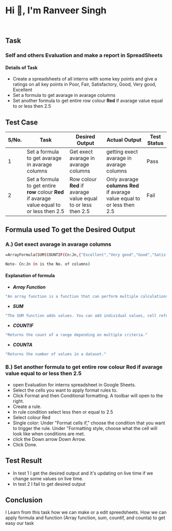 # Hi 👋, I'm Ranveer Singh
<br>

## Task
### Self and others Evaluation and make a report in SpreadSheets
#### Details of Task 
- Create a spreadsheets of all interns with some key points and give a ratings on all key points in Poor, Fair, Satisfactory, Good, Very good, Excellent
- Set a formula to get avarage in avarage columns
- Set another formula to get entire row  colour **Red** if avarage value equal to or less then 2.5

## Test Case
|S/No.| Task | Desired Output | Actual Output  | Test Status |
|-----|------|----------------|----------------|-------------|
|1| Set a formula to get avarage in avarage columns | Get exect avarage in avarage columns | getting exect avarage in avarage columns | Pass |
|2| Set a formula to get entire **row**  colour **Red** if avarage value equal to or less then 2.5 | Row  colour **Red** if avarage value equal to or less then 2.5 | Only avarage **columns Red** if avarage value equal to or less then 2.5 | Fail |

## Formula used To get the Desired Output
### A.) Get exect avarage in avarage columns
```sh
=ArrayFormula(SUM(COUNTIF(Cn:Jn,{"Excellent","Very good","Good","Satisfactory","Fair","Poor"})*{5,4,3,2,1,0}))/COUNTA(Cn:Jn)
```
```sh
Note- Cn:Jn (n is the No. of columns)
```
#### Explanation of formula 
- **_Array Function_**
```sh
"An array function is a function that can perform multiple calculations on one or more items in an array."
```
- **_SUM_**
```sh
"The SUM function adds values. You can add individual values, cell references or ranges or a mix of all three. For example: =SUM(A2:A10) Adds the values in cells A2:10."
```
- **_COUNTIF_**
```sh
"Returns the count of a range depending on multiple criteria."
```
- **_COUNTA_**
```sh
"Returns the number of values in a dataset."
```
### B.) Set another formula to get entire row  colour **Red** if avarage value equal to or less then 2.5

- open Evaluation for interns spreadsheet in Google Sheets.
- Select the cells you want to apply format rules to.
- Click Format and then Conditional formatting. A toolbar will open to the right.
- Create a rule.
- In rule condition select less then or equal to 2.5
- Select colour Red
- Single color: Under "Format cells if," choose the condition that you want to trigger the rule. Under "Formatting style, choose what the cell will look like when conditions are met.
- click the Down arrow Down Arrow.
- Click Done.

## Test Result

- In test 1 I get the desired output and it's updating on live time if we change some values on live time.
- In test 2 I fail to get desired output 
## Conclusion
I Learn from this task how we can make or a edit spreedsheets. How we can apply formula and function (Array function, sum, countif, and counta) to get easy our task 


